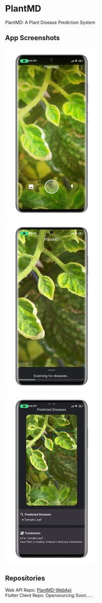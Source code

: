 # PlantMD
PlantMD: A Plant Disease Prediction System

## App Screenshots
<img src="./images/screenshots/one.jpeg" alt="Scan Screen" style="width: 300px; height:auto;">
<img src="./images/screenshots/two.jpeg" alt="Processing Screen" style="width: 300px; height:auto;">
<img src="./images/screenshots/three.jpeg" alt="Results Screen" style="width: 300px; height:auto;">

## Repositories
Web API Repo: [PlantMD-WebApi](https://github.com/anuraglimbu/PlantMD-WebApi) <br>
Flutter Client Repo: Opensourcing Soon.....